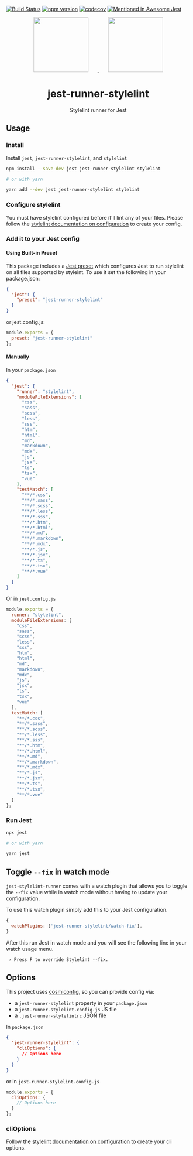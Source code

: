 [![Build Status](https://travis-ci.org/keplersj/jest-runner-stylelint.svg?branch=master)](https://travis-ci.org/keplersj/jest-runner-stylelint)
[![npm version](https://badge.fury.io/js/jest-runner-stylelint.svg)](https://badge.fury.io/js/jest-runner-stylelint)
[![codecov](https://codecov.io/gh/keplersj/jest-runner-stylelint/branch/master/graph/badge.svg)](https://codecov.io/gh/keplersj/jest-runner-stylelint)
[![Mentioned in Awesome Jest](https://awesome.re/mentioned-badge.svg)](https://github.com/jest-community/awesome-jest)

<div align="center">
  <!-- replace with accurate logo e.g from https://worldvectorlogo.com/ -->
  <a href="https://stylelint.io/">
    <img width="150" height="150" vspace="" hspace="25" src="https://cdn.worldvectorlogo.com/logos/stylelint.svg">
  </a>
  <a href="https://facebook.github.io/jest/">
    <img width="150" height="150" vspace="" hspace="25" src="https://cdn.worldvectorlogo.com/logos/jest.svg">
  </a>
  <h1>jest-runner-stylelint</h1>
  <p>Stylelint runner for Jest</p>
</div>

<div align="center">
  <!--<img src="https://user-images.githubusercontent.com/574806/30197438-9681385c-941c-11e7-80a8-2b11f15bd412.gif">-->
  <!-- TODO: Create GIF showing off runner -->
</div>

## Usage

### Install

Install `jest`, `jest-runner-stylelint`, and `stylelint`

```bash
npm install --save-dev jest jest-runner-stylelint stylelint

# or with yarn

yarn add --dev jest jest-runner-stylelint stylelint
```

### Configure stylelint

You must have stylelint configured before it'll lint any of your files. Please follow the [stylelint documentation on configuration](https://stylelint.io/user-guide/configuration) to create your config.

### Add it to your Jest config

#### Using Built-in Preset

This package includes a [Jest preset](https://jestjs.io/docs/en/configuration#preset-string) which configures Jest to run stylelint on all files supported by styleint. To use it set the following in your package.json:

```json
{
  "jest": {
    "preset": "jest-runner-stylelint"
  }
}
```

or jest.config.js:

```js
module.exports = {
  preset: "jest-runner-stylelint"
};
```

#### Manually

In your `package.json`

```json
{
  "jest": {
    "runner": "stylelint",
    "moduleFileExtensions": [
      "css",
      "sass",
      "scss",
      "less",
      "sss",
      "htm",
      "html",
      "md",
      "markdown",
      "mdx",
      "js",
      "jsx",
      "ts",
      "tsx",
      "vue"
    ],
    "testMatch": [
      "**/*.css",
      "**/*.sass",
      "**/*.scss",
      "**/*.less",
      "**/*.sss",
      "**/*.htm",
      "**/*.html",
      "**/*.md",
      "**/*.markdown",
      "**/*.mdx",
      "**/*.js",
      "**/*.jsx",
      "**/*.ts",
      "**/*.tsx",
      "**/*.vue"
    ]
  }
}
```

Or in `jest.config.js`

```js
module.exports = {
  runner: "stylelint",
  moduleFileExtensions: [
    "css",
    "sass",
    "scss",
    "less",
    "sss",
    "htm",
    "html",
    "md",
    "markdown",
    "mdx",
    "js",
    "jsx",
    "ts",
    "tsx",
    "vue"
  ],
  testMatch: [
    "**/*.css",
    "**/*.sass",
    "**/*.scss",
    "**/*.less",
    "**/*.sss",
    "**/*.htm",
    "**/*.html",
    "**/*.md",
    "**/*.markdown",
    "**/*.mdx",
    "**/*.js",
    "**/*.jsx",
    "**/*.ts",
    "**/*.tsx",
    "**/*.vue"
  ]
};
```

### Run Jest

```bash
npx jest

# or with yarn

yarn jest
```

## Toggle `--fix` in watch mode

`jest-stylelint-runner` comes with a watch plugin that allows you to toggle the `--fix` value while in watch mode without having to update your configuration.

To use this watch plugin simply add this to your Jest configuration.

```js
{
  watchPlugins: ['jest-runner-stylelint/watch-fix'],
}
```

After this run Jest in watch mode and you will see the following line in your watch usage menu.

```
 › Press F to override Stylelint --fix.
```

## Options

This project uses [cosmiconfig](https://github.com/davidtheclark/cosmiconfig), so you can provide config via:

- a `jest-runner-stylelint` property in your `package.json`
- a `jest-runner-stylelint.config.js` JS file
- a `.jest-runner-stylelintrc` JSON file

In `package.json`

```json
{
  "jest-runner-stylelint": {
    "cliOptions": {
      // Options here
    }
  }
}
```

or in `jest-runner-stylelint.config.js`

```js
module.exports = {
  cliOptions: {
    // Options here
  }
};
```

### cliOptions

Follow the [stylelint documentation on configuration](https://stylelint.io/user-guide/cli#options) to create your cli options.
